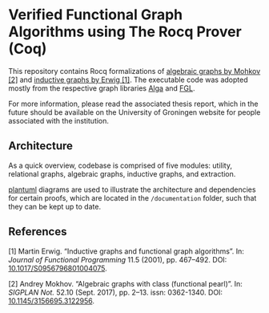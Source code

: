 Verified Functional Graph Algorithms using The Rocq Prover (Coq)
==============================================

This repository contains Rocq formalizations of
[algebraic graphs by Mohkov [2]](https://doi.org/10.1145/3156695.3122956) and
[inductive graphs by Erwig [1]](https://doi.org/10.1017/S0956796801004075).
The executable code was adopted mostly from the respective graph libraries
[Alga](https://github.com/snowleopard/alga) and
[FGL](https://github.com/haskell/fgl).

For more information, please read the associated thesis report, which in the future should be available on the University of Groningen website for people associated with the institution.


## Architecture
As a quick overview, codebase is comprised of five modules: utility, relational graphs, algebraic graphs, inductive graphs, and extraction.

[plantuml](https://plantuml.com/) diagrams are used to illustrate the architecture and dependencies for certain proofs, which are located in the `/documentation` folder, such that they can be kept up to date.





## References

[1] Martin Erwig. “Inductive graphs and functional graph algorithms”. In: *Journal of Functional Programming* 11.5 (2001), pp. 467–492. DOI: [10.1017/S0956796801004075](https://doi.org/10.1017/S0956796801004075).

[2] Andrey Mokhov. “Algebraic graphs with class (functional pearl)”. In: *SIGPLAN Not.* 52.10 (Sept. 2017), pp. 2–13. issn: 0362-1340. DOI: [10.1145/3156695.3122956](https://doi.org/10.1145/3156695.3122956).
